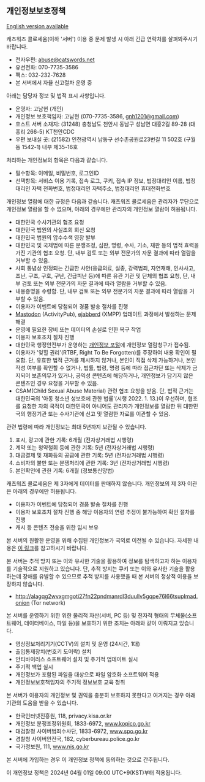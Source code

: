 ## 개인정보보호정책

[English version available](site_terms_EN.md)

캐츠워즈 콜로세움(이하 '서버') 이용 중 문제 발생 시 아래 긴급 연락처를 살펴봐주시기 바랍니다.

* 전자우편: abuse@catswords.net
* 유선전화: 070-7735-3586
* 팩스: 032-232-7628
* 본 서버에서 자율 신고절차 운영 중

아래는 담당자 정보 및 법적 표시 사항입니다.

* 운영자: 고남현 (개인)
* 개인정보 보호책임자: 고남현 (070-7735-3586, gnh1201@gmail.com)
* 호스트 서버 소재지: (31248) 충청남도 천안시 동남구 성남면 대흥2길 89-28 (대흥리 266-5) KT천안CDC
* 우편 보내실 곳: (21582) 인천광역시 남동구 선수촌공원로23번길 11 502호 (구월동 1542-1) 내부 제35-16호

처리하는 개인정보의 항목은 다음과 같습니다.

* 필수항목: 이메일, 비밀번호, 로그인ID
* 선택항목: 서비스 이용 기록, 접속 로그, 쿠키, 접속 IP 정보, 법정대리인 이름, 법정대리인 자택 전화번호, 법정대리인 자택주소, 법정대리인 휴대전화번호

개인정보 열람에 대한 규정은 다음과 같습니다. 캐츠워즈 콜로세움은 관리자가 무단으로 개인정보 열람을 할 수 없으며, 아래의 경우에만 관리자의 개인정보 열람이 허용됩니다.

* 대한민국 수사기관의 협조 요청
* 대한민국 법원의 사실조회 회신 요청
* 대한민국 법원의 압수수색 영장 발부
* 대한민국 및 국제법에 따른 분쟁조정, 심판, 명령, 수사, 기소, 재판 등의 법적 효력을 가진 기관의 협조 요청. 단, 내부 검토 또는 외부 전문가의 자문 결과에 따라 열람을 거부할 수 있음.
* 사회 통념상 인정되는 긴급한 사안(응급의료, 실종, 강력범죄, 자연재해, 인사사고, 조난, 구조, 구호, 구난, 긴급피난 등)에 따른 유관 기관 및 단체의 협조 요청, 단, 내부 검토 또는 외부 전문가의 자문 결과에 따라 열람을 거부할 수 있음.
* 내용증명을 수령함. 단, 내부 검토 또는 외부 전문가의 자문 결과에 따라 열람을 거부할 수 있음.
* 이용자가 이벤트에 당첨되어 경품 발송 절차를 진행
* [Mastodon](https://github.com/mastodon/mastodon) (ActivityPub), [ejabberd](https://github.com/processone/ejabberd) (XMPP) 업데이트 과정에서 발생하는 문제 해결
* 운영에 필요한 장비 또는 데이터의 손실로 인한 복구 작업
* 이용자 보호조치 절차 진행
* 대한민국 행정안전부가 운영하는 [개인정보 포털](https://www.privacy.go.kr)에 개인정보 열람청구가 접수됨.
* 이용자가 '잊힐 권리'(RTBF, Right To Be Forgotten)를 주장하여 내용 확인이 필요함. 단, 유효한 법적 근거를 제시하지 않거나, 본인이 직접 삭제 가능하거나, 본인 작성 여부를 확인할 수 없거나, 법률, 법령, 명령 등에 따라 접근차단 또는 삭제가 금지되어 보존의무가 있거나, 공익성 콘텐츠에 해당하거나, 개인정보가 담기지 않은 콘텐츠인 경우 요청을 거부할 수 있음.
* CSAM(Child Sexual Abuse Material) 관련 협조 요청을 받음. 단, 법적 근거는 대한민국의 '아동 청소년 성보호에 관한 법률'(시행 2022. 1. 13.)이 우선하며, 협조를 요청한 자의 국적이 대한민국이 아니어도 관리자가 개인정보를 열람한 뒤 대한민국의 행정기관 또는 수사기관에 신고 및 열람한 자료를 이관할 수 있음.

관련 법령에 따라 개인정보는 최대 5년까지 보관될 수 있습니다.

1. 표시, 광고에 관한 기록: 6개월 (전자상거래법 시행령)
2. 계약 또는 청약철회 등에 관한 기록: 5년 (전자상거래법 시행령)
3. 대금결제 및 재화등의 공급에 관한 기록: 5년 (전자상거래법 시행령)
4. 소비자의 불만 또는 분쟁처리에 관한 기록: 3년 (전자상거래법 시행령)
5. 본인확인에 관한 기록: 6개월 (정보통신망법)

캐츠워즈 콜로세움은 제 3자에게 데이터를 판매하지 않습니다. 개인정보의 제 3자 이관은 아래의 경우에만 허용됩니다.

* 이용자가 이벤트에 당첨되어 경품 발송 절차를 진행
* 이용자 보호조치 절차 진행 중 해당 이용자의 연령 추정이 불가능하여 확인 절차를 진행
* 캐시 등 콘텐츠 전송을 위한 임시 보유

본 서버의 원활한 운영을 위해 수집된 개인정보가 국외로 이전될 수 있습니다. 자세한 내용은 [이 링크](hosting_locations.md)를 참고하시기 바랍니다.

본 서버는 추적 방지 또는 이와 유사한 기술을 활용하여 정보를 탐색하고자 하는 이용자를 기술적으로 지원하고 있습니다. 단, 추적 방지는 쿠키 또는 이와 유사한 기술을 활용하는데 장애를 유발할 수 있으므로 추적 방지를 사용했을 때 본 서버의 정상적 이용을 보장하지 않습니다.

* http://alagqg2wvxgmgoti27fn22pndmanrdl3duullv5gqpe76l66tsuplmad.onion (Tor network)

본 서버를 운영하기 위한 위한 물리적 자산(서버, PC 등) 및 전자적 형태의 무체물(소프트웨어, 데이터베이스, 파일 등)을 보호하기 위한 조치는 아래와 같이 이뤄지고 있습니다.

* 영상정보처리기기(CCTV)의 설치 및 운영 (24시간, 1대)
* 출입통제장치(번호키 도어락) 설치
* 안티바이러스 소프트웨어 설치 및 주기적 업데이트 실시
* 주기적 백업 실시
* 개인정보가 포함된 파일을 대상으로 파일 암호화 소프트웨어 적용
* 개인정보보호책임자의 주기적 정보보호 교육 청취

본 서버가 이용자의 개인정보 및 권익을 충분히 보호하지 못한다고 여겨지는 경우 아래 기관의 도움을 받을 수 있습니다.

* 한국인터넷진흥원, 118, privacy.kisa.or.kr
* 개인정보 분쟁조정위원회, 1833-6972, www.kopico.go.kr
* 대검찰청 사이버범죄수사단, 1833-6972, www.spo.go.kr
* 경찰청 사이버안전국, 182, cyberbureau.police.go.kr
* 국가정보원, 111, www.nis.go.kr

본 서버에 가입하는 경우 이 개인정보 정책에 동의하는 것으로 간주됩니다.

이 개인정보 정책은 2024년 04월 01일 09:00 UTC+9(KST)부터 적용됩니다.
